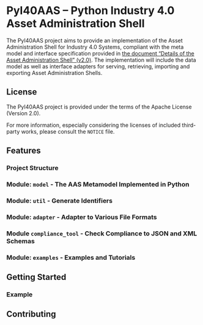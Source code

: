 
# PyI40AAS – Python Industry 4.0 Asset Administration Shell

The PyI40AAS project aims to provide an implementation of the Asset Administration Shell for Industry 4.0 Systems, compliant
with the meta model and interface specification provided in
[the document “Details of the Asset Administration Shell” (v2.0)](https://www.plattform-i40.de/PI40/Redaktion/DE/Downloads/Publikation/Details-of-the-Asset-Administration-Shell-Part1.html).
The implementation will include the data model as well as interface adapters for serving, retrieving, importing and
exporting Asset Administration Shells.


## License

The PyI40AAS project is provided under the terms of the Apache License (Version 2.0).

For more information, especially considering the licenses of included third-party works, please consult the `NOTICE`
file. 


## Features

### Project Structure

### Module: `model` - The AAS Metamodel Implemented in Python

### Module: `util` - Generate Identifiers

### Module: `adapter` - Adapter to Various File Formats

### Module `compliance_tool` - Check Compliance to JSON and XML Schemas

### Module: `examples` - Examples and Tutorials


## Getting Started

### Example

## Contributing
